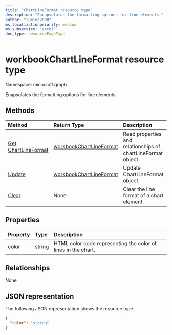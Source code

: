 ```yaml
---
title: "ChartLineFormat resource type"
description: "Encapsulates the formatting options for line elements."
author: "lumine2008"
ms.localizationpriority: medium
ms.subservice: "excel"
doc_type: resourcePageType
---
```


# workbookChartLineFormat resource type

Namespace: microsoft.graph

Enapsulates the formatting options for line elements.


## Methods

| Method		   | Return Type	|Description|
|:---------------|:--------|:----------|
|[Get ChartLineFormat](../api/chartlineformat-get.md) | [workbookChartLineFormat](workbookchartlineformat.md) |Read properties and relationships of chartLineFormat object.|
|[Update](../api/chartlineformat-update.md) | [workbookChartLineFormat](workbookchartlineformat.md)	|Update ChartLineFormat object. |
|[Clear](../api/chartlineformat-clear.md)|None|Clear the line format of a chart element.|

## Properties
| Property	   | Type	|Description|
|:---------------|:--------|:----------|
|color|string|HTML color code representing the color of lines in the chart.|

## Relationships
None


## JSON representation

The following JSON representation shows the resource type.

<!--{
  "blockType": "resource",
  "baseType": "microsoft.graph.entity",
  "optionalProperties": [],
  "@odata.type": "microsoft.graph.workbookChartLineFormat"
}-->

```json
{
  "color": "string"
}

```

<!-- uuid: 8fcb5dbc-d5aa-4681-8e31-b001d5168d79
2015-10-25 14:57:30 UTC -->
<!-- {
  "type": "#page.annotation",
  "description": "ChartLineFormat resource",
  "keywords": "",
  "section": "documentation",
  "tocPath": ""
}-->

